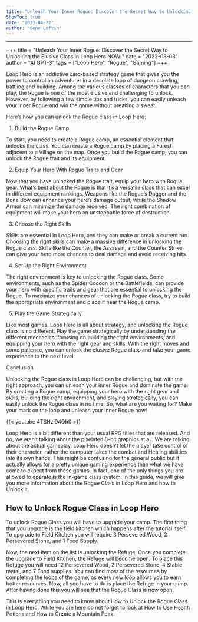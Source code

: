 ```yaml
---
title: "Unleash Your Inner Rogue: Discover the Secret Way to Unlocking the Elusive Class in Loop Hero NOW!"
ShowToc: true 
date: "2023-04-22"
author: "Gene Loftin"
---
```

*****
+++
title = "Unleash Your Inner Rogue: Discover the Secret Way to Unlocking the Elusive Class in Loop Hero NOW!"
date = "2022-03-03"
author = "AI GPT-3"
tags = ["Loop Hero", "Rogue", "Gaming"]
+++

Loop Hero is an addictive card-based strategy game that gives you the power to control an adventurer in a desolate loop of dungeon crawling, battling and building. Among the various classes of characters that you can play, the Rogue is one of the most elusive and challenging to unlock. However, by following a few simple tips and tricks, you can easily unleash your inner Rogue and win the game without breaking a sweat.

Here’s how you can unlock the Rogue class in Loop Hero:

1. Build the Rogue Camp

To start, you need to create a Rogue camp, an essential element that unlocks the class. You can create a Rogue camp by placing a Forest adjacent to a Village on the map. Once you build the Rogue camp, you can unlock the Rogue trait and its equipment.

2. Equip Your Hero With Rogue Traits and Gear

Now that you have unlocked the Rogue trait, equip your hero with Rogue gear. What’s best about the Rogue is that it’s a versatile class that can excel in different equipment rankings. Weapons like the Rogue’s Dagger and the Bone Bow can enhance your hero’s damage output, while the Shadow Armor can minimize the damage received. The right combination of equipment will make your hero an unstoppable force of destruction.

3. Choose the Right Skills

Skills are essential in Loop Hero, and they can make or break a current run. Choosing the right skills can make a massive difference in unlocking the Rogue class. Skills like the Counter, the Assassin, and the Counter Strike can give your hero more chances to deal damage and avoid receiving hits.

4. Set Up the Right Environment

The right environment is key to unlocking the Rogue class. Some environments, such as the Spider Cocoon or the Battlefields, can provide your hero with specific traits and gear that are essential to unlocking the Rogue. To maximize your chances of unlocking the Rogue class, try to build the appropriate environment and place it near the Rogue camp.

5. Play the Game Strategically

Like most games, Loop Hero is all about strategy, and unlocking the Rogue class is no different. Play the game strategically by understanding the different mechanics, focusing on building the right environments, and equipping your hero with the right gear and skills. With the right moves and some patience, you can unlock the elusive Rogue class and take your game experience to the next level.

Conclusion

Unlocking the Rogue class in Loop Hero can be challenging, but with the right approach, you can unleash your inner Rogue and dominate the game. By creating a Rogue camp, equipping your hero with the right gear and skills, building the right environment, and playing strategically, you can easily unlock the Rogue class in no time. So, what are you waiting for? Make your mark on the loop and unleash your inner Rogue now!

{{< youtube 4TSHzi94Qb0 >}} 



Loop Hero is a bit different than your usual RPG titles that are released. And no, we aren’t talking about the pixelated 8-bit graphics at all. We are talking about the actual gameplay. Loop Hero doesn’t let the player take control of their character, rather the computer takes the combat and Healing abilities into its own hands. This might be confusing for the general public but it actually allows for a pretty unique gaming experience than what we have come to expect from these games. In fact, one of the only things you are allowed to operate is the in-game class system. In this guide, we will give you more information about the Rogue Class in Loop Hero and how to Unlock it.
 
## How to Unlock Rogue Class in Loop Hero
 
To unlock Rogue Class you will have to upgrade your camp. The first thing that you upgrade is the field kitchen which happens after the tutorial itself. To upgrade to Field Kitchen you will require 3 Persevered Wood, 2 Persevered Stone, and 1 Food Supply.
 
Now, the next item on the list is unlocking the Refuge. Once you complete the upgrade to Field Kitchen, the Refuge will become open. To place this Refuge you will need 12 Persevered Wood, 2 Persevered Stone, 4 Stable metal, and 7 Food supplies. You can find most of the resources by completing the loops of the game, as every new loop allows you to earn better resources. Now, all you have to do is place the Refuge in your camp. After having done this you will see that the Rogue Class is now open.
 
This is everything you need to know about How to Unlock the Rogue Class in Loop Hero. While you are here do not forget to look at How to Use Health Potions and How to Create a Mountain Peak.



